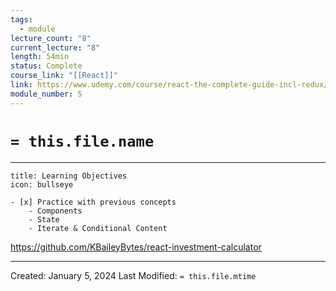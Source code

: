 ```yaml
---
tags:
  - module
lecture_count: "8"
current_lecture: "8"
length: 54min
status: Complete
course_link: "[[React]]"
link: https://www.udemy.com/course/react-the-complete-guide-incl-redux/learn/lecture/39760372#overview
module_number: 5
---
```

# `= this.file.name`
---

```ad-hint
title: Learning Objectives
icon: bullseye

- [x] Practice with previous concepts
	- Components
	- State
	- Iterate & Conditional Content

```

https://github.com/KBaileyBytes/react-investment-calculator

---
Created: January 5, 2024
Last Modified: `= this.file.mtime`
